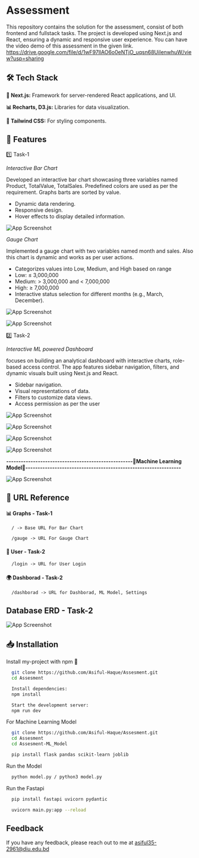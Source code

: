 # Assessment

This repository contains the solution for the assessment, consist of both frontend and fullstack tasks. The project is developed using Next.js and React, ensuring a dynamic and responsive user experience. You can have the video demo of this assessment in the given link.
https://drive.google.com/file/d/1wF97llAO6o0eNTjO_uqsn68UiIenwhuW/view?usp=sharing



## 🛠️ Tech Stack

**🚀 Next.js:** Framework for server-rendered React applications, and UI.

**📊 Recharts, D3.js:**  Libraries for   data visualization.

**🎨 Tailwind CSS:**  For styling components.










## 🌟 Features
1️⃣ Task-1

*Interactive Bar Chart*

Developed an interactive bar chart showcasing three variables named Product, TotalValue, TotalSales. Predefined colors are used as per the requirement. Graphs barts are sorted by value.
- Dynamic data rendering.
- Responsive design.
- Hover effects to display detailed information.

![App Screenshot](https://res.cloudinary.com/ddrvm4qt3/image/upload/v1747667827/Screenshot_6_b1ikxh.png)



*Gauge Chart*

Implemented a gauge chart with two variables named month and sales. Also this chart is dynamic and works as per user actions.

- Categorizes values into Low, Medium, and High based on range
- Low: ≤ 3,000,000
- Medium: > 3,000,000 and < 7,000,000
- High: ≥ 7,000,000
- Interactive status selection for different months (e.g., March, December).

![App Screenshot](https://res.cloudinary.com/ddrvm4qt3/image/upload/v1747667875/Screenshot_7_m6jzv5.png)

![App Screenshot](https://res.cloudinary.com/ddrvm4qt3/image/upload/v1747667911/Screenshot_8_tdq6y6.png)



2️⃣ Task-2

*Interactive ML powered Dashboard*

focuses on building an analytical dashboard with interactive charts, role-based access control. The app features sidebar navigation, filters, and dynamic visuals built using Next.js and React. 

- Sidebar navigation.
- Visual representations of data.
- Filters to customize data views.
- Access permission as per the user

![App Screenshot](https://res.cloudinary.com/ddrvm4qt3/image/upload/v1747722585/Screenshot_from_2025-05-17_16-50-03_n5ochy.png)

![App Screenshot](https://res.cloudinary.com/ddrvm4qt3/image/upload/v1747722610/Screenshot_from_2025-05-17_16-49-08_k6xl7d.png)

![App Screenshot](https://res.cloudinary.com/ddrvm4qt3/image/upload/v1747722634/Screenshot_from_2025-05-17_16-48-59_n86ykc.png)

![App Screenshot](https://res.cloudinary.com/ddrvm4qt3/image/upload/v1747722654/Screenshot_from_2025-05-17_16-48-53_ahfdwy.png)

**----------------------------------------------------🤖Machine Learning Model🤖----------------------------------------------------------------**

![App Screenshot](https://res.cloudinary.com/ddrvm4qt3/image/upload/v1747722675/Screenshot_from_2025-05-17_16-49-41_lfnp82.png)







## 🔗 URL Reference

#### 📊 Graphs - Task-1

```http
  / -> Base URL For Bar Chart
```
```http
  /gauge -> URL For Gauge Chart
```

#### 👤 User - Task-2

```http
  /login -> URL for User Login
```

#### 🌍 Dashborad - Task-2

```http
  /dashborad -> URL for Dashborad, ML Model, Settings
```
## Database ERD - Task-2

![App Screenshot](https://res.cloudinary.com/ddrvm4qt3/image/upload/v1747667511/ERD_lmoy2o.png)



## 📥 Installation

Install my-project with npm 🚀

```bash
  git clone https://github.com/Asiful-Haque/Assesment.git
  cd Assesment
```


```bash
  Install dependencies:
  npm install
```


```bash
  Start the development server:
  npm run dev
```

For Machine Learning Model



```bash
  git clone https://github.com/Asiful-Haque/Assesment.git
  cd Assesment
  cd Assesment-ML_Model
```
```bash
  pip install flask pandas scikit-learn joblib
```
Run the Model
```bash
  python model.py / python3 model.py
```
Run the Fastapi 
```bash
  pip install fastapi uvicorn pydantic
```
```bash
  uvicorn main.py:app --reload
```

## Feedback

If you have any feedback, please reach out to me at asiful35-2961@diu.edu.bd

